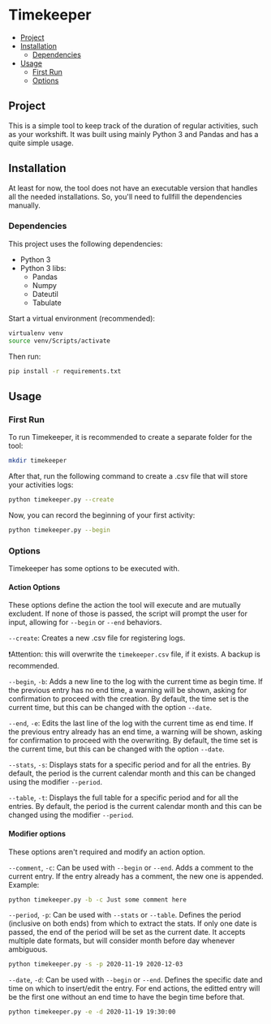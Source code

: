 # Timekeeper<!-- omit in toc --> 
 
- [Project](#project)
- [Installation](#installation)
  - [Dependencies](#dependencies)
- [Usage](#usage)
  - [First Run](#first-run)
  - [Options](#options)

## Project

This is a simple tool to keep track of the duration of regular activities, such as your workshift. It was built using mainly Python 3 and Pandas and has a quite simple usage.

## Installation

At least for now, the tool does not have an executable version that handles all the needed installations. So, you'll need to fullfill the dependencies manually.

### Dependencies

This project uses the following dependencies:

- Python 3
- Python 3 libs:
    - Pandas
    - Numpy
    - Dateutil
    - Tabulate

Start a virtual environment (recommended):

```bash
virtualenv venv 
source venv/Scripts/activate
```

Then run:

```bash
pip install -r requirements.txt
```

## Usage

### First Run

To run Timekeeper, it is recommended to create a separate folder for the tool:

```bash
mkdir timekeeper
```

After that, run the following command to create a .csv file that will store your activities logs:

```bash
python timekeeper.py --create 
```

Now, you can record the beginning of your first activity:

```bash
python timekeeper.py --begin 
```

### Options

Timekeeper has some options to be executed with.

#### Action Options

These options define the action the tool will execute and are mutually excludent. If none of those is passed, the script will prompt the user for input, allowing for `--begin` or `--end` behaviors.

`--create`: Creates a new .csv file for registering logs.

❗Attention: this will overwrite the `timekeeper.csv` file, if it exists. A backup is recommended.

`--begin`, `-b`: Adds a new line to the log with the current time as begin time. If the previous entry has no end time, a warning will be shown, asking for confirmation to proceed with the creation. By default, the time set is the current time, but this can be changed with the option `--date`.

`--end`, `-e`: Edits the last line of the log with the current time as end time. If the previous entry already has an end time, a warning will be shown, asking for confirmation to proceed with the overwriting. By default, the time set is the current time, but this can be changed with the option `--date`.

`--stats`, `-s`: Displays stats for a specific period and for all the entries. By default, the period is the current calendar month and this can be changed using the modifier `--period`.

`--table`, `-t`: Displays the full table for a specific period and for all the entries. By default, the period is the current calendar month and this can be changed using the modifier `--period`.

#### Modifier options

These options aren't required and modify an action option.

`--comment`, `-c`: Can be used with `--begin` or `--end`. Adds a comment to the current entry. If the entry already has a comment, the new one is appended. Example:

```bash
python timekeeper.py -b -c Just some comment here
```

`--period`, `-p`: Can be used with `--stats` or `--table`. Defines the period (inclusive on both ends) from which to extract the stats. If only one date is passed, the end of the period will be set as the current date. It accepts multiple date formats, but will consider month before day whenever ambiguous.

```bash
python timekeeper.py -s -p 2020-11-19 2020-12-03
```

`--date`, `-d`: Can be used with `--begin` or `--end`. Defines the specific date and time on which to insert/edit the entry. For end actions, the editted entry will be the first one without an end time to have the begin time before that.

```bash
python timekeeper.py -e -d 2020-11-19 19:30:00
```